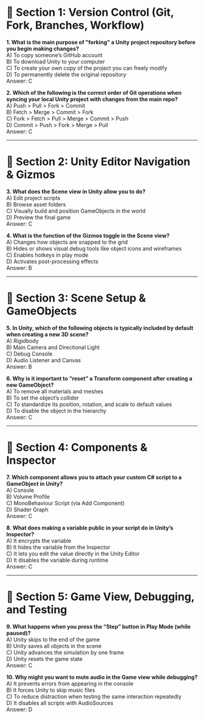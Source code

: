 ﻿# 🧩 Section 1: Version Control (Git, Fork, Branches, Workflow)

**1. What is the main purpose of "forking" a Unity project repository before you begin making changes?**  
A) To copy someone’s GitHub account  
B) To download Unity to your computer  
C) To create your own copy of the project you can freely modify  
D) To permanently delete the original repository  
Answer: C

**2. Which of the following is the correct order of Git operations when syncing your local Unity project with changes from the main repo?**  
A) Push > Pull > Fork > Commit  
B) Fetch > Merge > Commit > Fork  
C) Fork > Fetch > Pull > Merge > Commit > Push  
D) Commit > Push > Fork > Merge > Pull  
Answer: C

---

# 🧩 Section 2: Unity Editor Navigation & Gizmos

**3. What does the Scene view in Unity allow you to do?**  
A) Edit project scripts  
B) Browse asset folders  
C) Visually build and position GameObjects in the world  
D) Preview the final game  
Answer: C

**4. What is the function of the Gizmos toggle in the Scene view?**  
A) Changes how objects are snapped to the grid  
B) Hides or shows visual debug tools like object icons and wireframes  
C) Enables hotkeys in play mode  
D) Activates post-processing effects  
Answer: B

---

# 🧩 Section 3: Scene Setup & GameObjects

**5. In Unity, which of the following objects is typically included by default when creating a new 3D scene?**  
A) Rigidbody  
B) Main Camera and Directional Light  
C) Debug Console  
D) Audio Listener and Canvas  
Answer: B

**6. Why is it important to “reset” a Transform component after creating a new GameObject?**  
A) To remove all materials and meshes  
B) To set the object’s collider  
C) To standardize its position, rotation, and scale to default values  
D) To disable the object in the hierarchy  
Answer: C

---

# 🧩 Section 4: Components & Inspector

**7. Which component allows you to attach your custom C# script to a GameObject in Unity?**  
A) Console  
B) Volume Profile  
C) MonoBehaviour Script (via Add Component)  
D) Shader Graph  
Answer: C

**8. What does making a variable public in your script do in Unity’s Inspector?**  
A) It encrypts the variable  
B) It hides the variable from the Inspector  
C) It lets you edit the value directly in the Unity Editor  
D) It disables the variable during runtime  
Answer: C

---

# 🧩 Section 5: Game View, Debugging, and Testing

**9. What happens when you press the “Step” button in Play Mode (while paused)?**  
A) Unity skips to the end of the game  
B) Unity saves all objects in the scene  
C) Unity advances the simulation by one frame  
D) Unity resets the game state  
Answer: C

**10. Why might you want to mute audio in the Game view while debugging?**  
A) It prevents errors from appearing in the console  
B) It forces Unity to skip music files  
C) To reduce distraction when testing the same interaction repeatedly  
D) It disables all scripts with AudioSources  
Answer: D